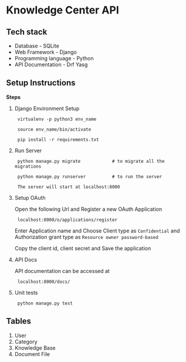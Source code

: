 # Knowledge Center API

## Tech stack

* Database - SQLite
* Web Framework - Django
* Programming language - Python
* API Documentation - Drf Yasg

## Setup Instructions
__Steps__

1. Django Environment Setup
    
        virtualenv -p python3 env_name 
        
        source env_name/bin/activate
        
        pip install -r requirements.txt
        
2. Run Server
    
        python manage.py migrate            # to migrate all the migrations
                        
        python manage.py runserver          # to run the server
        
        The server will start at localhost:8000
        
3. Setup OAuth
 
    Open the following Url and Register a new OAuth Application
   
        localhost:8000/o/applications/register
        
    Enter Application name and Choose Client type as `Confidential` and Authorization grant type as `Resource owner password-based`  
        
    Copy the client id, client secret and Save the application 

4. API Docs

    API documentation can be accessed at 
    
        localhost:8000/docs/ 
        
5. Unit tests

        python manage.py test
        
## Tables

1. User
2. Category
3. Knowledge Base
4. Document File